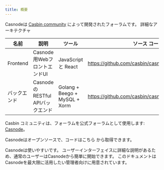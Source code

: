 ```yaml
---
title: 概要
---
```


Casnodeは [Casbin community](https://casbin.org/) によって開発されたフォーラムです。 詳細なアーキテクチャ

| 名前       | 説明                        | ツール                           | ソース コード                                           |
| -------- | ------------------------- | ----------------------------- | ------------------------------------------------- |
| Frontend | Casnode用WebフロントエンドUI      | JavaScript と React            | https://github.com/casbin/casnode/tree/master/web |
| バックエンド   | CasnodeのRESTful APIバックエンド | Golang + Beego + MySQL + Xorm | https://github.com/casbin/casnode/                |

 Casbin コミュニティは、フォーラムを公式フォーラムとして使用します: [Casnode](https://forum.casbin.com/)。

Casnodeはオープンソースで、コードはこちら [](https://github.com/casbin/casnode)から取得できます。

Casnodeは使いやすいです。 ユーザーインターフェイスに詳細な説明があるため、通常のユーザーはCasnodeから簡単に開始できます。 このドキュメントはCasnodeを最大限に活用したい管理者向けに用意されています。